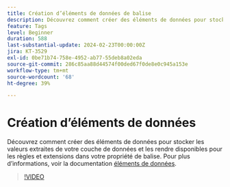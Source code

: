 ```yaml
---
title: Création d’éléments de données de balise
description: Découvrez comment créer des éléments de données pour stocker les valeurs extraites de votre couche de données et les rendre disponibles pour les règles et les extensions dans votre propriété de balise.
feature: Tags
level: Beginner
duration: 588
last-substantial-update: 2024-02-23T00:00:00Z
jira: KT-3529
exl-id: 0be71b74-758e-4952-ab77-55deb8a02eda
source-git-commit: 286c85aa88d44574f00ded67f0de8e0c945a153e
workflow-type: tm+mt
source-wordcount: '68'
ht-degree: 39%

---
```


# Création d’éléments de données

Découvrez comment créer des éléments de données pour stocker les valeurs extraites de votre couche de données et les rendre disponibles pour les règles et extensions dans votre propriété de balise. Pour plus d’informations, voir la documentation [éléments de données](https://experienceleague.adobe.com/docs/experience-platform/tags/ui/data-elements.html?lang=fr).

>[!VIDEO](https://video.tv.adobe.com/v/28733/?learn=on&enablevpops)
